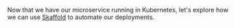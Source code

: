 Now that we have our microservice running in Kubernetes, let's explore how we can use [Skaffold](https://skaffold.dev/) to automate our deployments.
